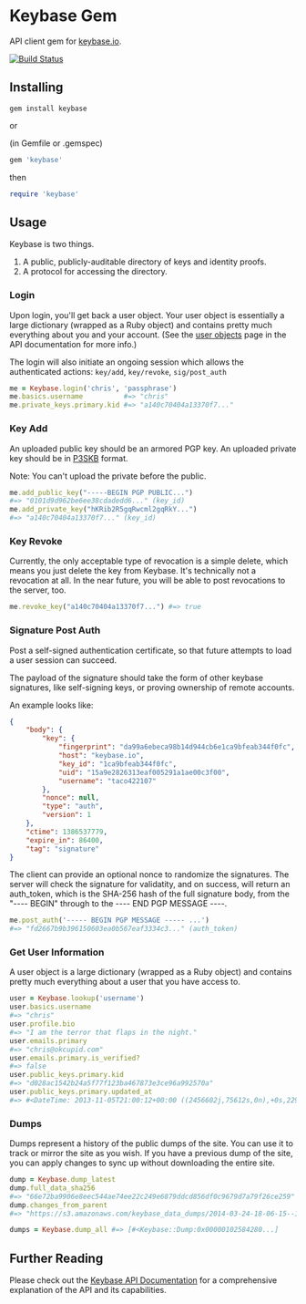 # Keybase Gem

API client gem for [keybase.io](https://keybase.io).

[![Build Status](https://secure.travis-ci.org/seanhandley/ruby-client.png?branch=master)](http://travis-ci.org/seanhandley/ruby-client)

## Installing

```
gem install keybase
```

or

(in Gemfile or .gemspec)
```ruby
gem 'keybase'
```

then

```ruby
require 'keybase'
````

## Usage

Keybase is two things.

1) A public, publicly-auditable directory of keys and identity proofs.
2) A protocol for accessing the directory.

### Login

Upon login, you'll get back a user object. Your user object is essentially a large dictionary (wrapped as a Ruby object) and contains pretty much everything about you and your account. (See the [user objects](https://keybase.io/__/api-docs/1.0#user-objects) page in the API documentation for more info.)

The login will also initiate an ongoing session which allows the authenticated actions: `key/add`, `key/revoke`, `sig/post_auth`

```ruby
me = Keybase.login('chris', 'passphrase')
me.basics.username          #=> "chris"
me.private_keys.primary.kid #=> "a140c70404a13370f7..."
```

### Key Add

An uploaded public key should be an armored PGP key. An uploaded private key should be in [P3SKB](https://keybase.io/__/api-docs/1.0#p3skb-format) format.

Note: You can't upload the private before the public.

```ruby
me.add_public_key("-----BEGIN PGP PUBLIC...") 
#=> "0101d9d962be6ee38cdadedd6..." (key_id)
me.add_private_key("hKRib2R5gqRwcml2gqRkY...")
#=> "a140c70404a13370f7..." (key_id)
```

### Key Revoke

Currently, the only acceptable type of revocation is a simple delete, which means you just delete the key from Keybase. It's technically not a revocation at all. In the near future, you will be able to post revocations to the server, too.

```ruby
me.revoke_key("a140c70404a13370f7...") #=> true
```

### Signature Post Auth

Post a self-signed authentication certificate, so that future attempts to load a user session can succeed.

The payload of the signature should take the form of other keybase signatures, like self-signing keys, or proving ownership of remote accounts.

An example looks like:

```json
{
    "body": {
        "key": {
            "fingerprint": "da99a6ebeca98b14d944cb6e1ca9bfeab344f0fc",
            "host": "keybase.io",
            "key_id": "1ca9bfeab344f0fc",
            "uid": "15a9e2826313eaf005291a1ae00c3f00",
            "username": "taco422107"
        },
        "nonce": null,
        "type": "auth",
        "version": 1
    },
    "ctime": 1386537779,
    "expire_in": 86400,
    "tag": "signature"
}
```

The client can provide an optional nonce to randomize the signatures. The server will check the signature for validatity, and on success, will return an auth_token, which is the SHA-256 hash of the full signature body, from the "---- BEGIN" through to the ---- END PGP MESSAGE ----.

```ruby
me.post_auth('----- BEGIN PGP MESSAGE ----- ...')
#=> "fd2667b9b396150603ea0b567eaf3334c3..." (auth_token)
```

### Get User Information

A user object is a large dictionary (wrapped as a Ruby object) and contains pretty much everything about a user that you have access to. 

```ruby
user = Keybase.lookup('username')
user.basics.username                
#=> "chris"
user.profile.bio                   
#=> "I am the terror that flaps in the night."
user.emails.primary                 
#=> "chris@okcupid.com"
user.emails.primary.is_verified?    
#=> false
user.public_keys.primary.kid        
#=> "d028ac1542b24a5f77f123ba467873e3ce96a992570a"
user.public_keys.primary.updated_at
#=> #<DateTime: 2013-11-05T21:00:12+00:00 ((2456602j,75612s,0n),+0s,2299161j)>
```

### Dumps

Dumps represent a history of the public dumps of the site. You can use it to track or mirror the site as you wish. If you have a previous dump of the site, you can apply changes to sync up without downloading the entire site.

```ruby
dump = Keybase.dump_latest
dump.full_data_sha256
#=> "66e72ba9906e8eec544ae74ee22c249e6879ddcd856df0c9679d7a79f26ce259" 
dump.changes_from_parent
#=> "https://s3.amazonaws.com/keybase_data_dumps/2014-03-24-18-06-15--1b43379e593576fe395ad90e--changes.json"

dumps = Keybase.dump_all #=> [#<Keybase::Dump:0x00000102584280...]
```

## Further Reading

Please check out the [Keybase API Documentation](https://keybase.io/__/api-docs/1.0) for a comprehensive explanation of the API and its capabilities.